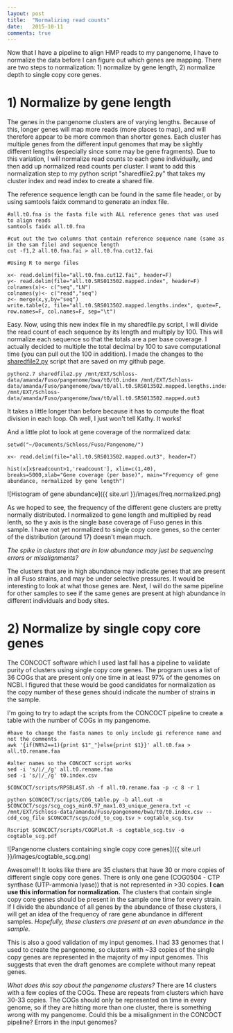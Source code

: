 ```yaml
---
layout: post
title:  "Normalizing read counts"
date:   2015-10-11
comments: true
---
```


Now that I have a pipeline to align HMP reads to my pangenome, I have to normalize the data before I can figure out which genes are mapping. There are two steps to normalization: 1) normalize by gene length, 2) normalize depth to single copy core genes.

# 1) Normalize by gene length

The genes in the pangenome clusters are of varying lengths. Because of this, longer genes will map more reads (more places to map), and will therefore appear to be more common than shorter genes. Each cluster has multiple genes from the different input genomes that may be slightly different lengths (especially since some may be gene fragments). Due to this variation, I will normalize read counts to each gene individually, and then add up normalized read counts per cluster. I want to add this normalization step to my python script "sharedfile2.py" that takes my cluster index and read index to create a shared file.

The reference sequence length can be found in the same file header, or by using samtools faidx command to generate an index file. 

~~~~
#all.t0.fna is the fasta file with ALL reference genes that was used to align reads
samtools faidx all.t0.fna  

#cut out the two columns that contain reference sequence name (same as in the sam file) and sequence length
cut -f1,2 all.t0.fna.fai > all.t0.fna.cut12.fai

#Using R to merge files

x<- read.delim(file="all.t0.fna.cut12.fai", header=F)
y<- read.delim(file="all.t0.SRS013502.mapped.index", header=F)
colnames(x)<- c("seq","LN")
colnames(y)<- c("read","seq")
z<- merge(x,y,by="seq")
write.table(z, file="all.t0.SRS013502.mapped.lengths.index", quote=F, row.names=F, col.names=F, sep="\t")

~~~~

Easy. Now, using this new index file in my sharedfile.py script, I will divide the read count of each sequence by its length and multiply by 100. This will normalize each sequence so that the totals are a per base coverage. I actually decided to multiple the total decimal by 100 to save computational time (you can pull out the 100 in addition). I made the changes to the [sharedfile2.py](https://github.com/agelmore/Pangenome/blob/master/sharedfile2.py) script that are saved on my github page. 

~~~~
python2.7 sharedfile2.py /mnt/EXT/Schloss-data/amanda/Fuso/pangenome/bwa/t0/t0.index /mnt/EXT/Schloss-data/amanda/Fuso/pangenome/bwa/t0/all.t0.SRS013502.mapped.lengths.index /mnt/EXT/Schloss-data/amanda/Fuso/pangenome/bwa/t0/all.t0.SRS013502.mapped.out3

~~~~

It takes a little longer than before because it has to compute the float division in each loop. Oh well, I just won't tell Kathy. It works!

And a little plot to look at gene coverage of the normalized data:

~~~~
setwd("~/Documents/Schloss/Fuso/Pangenome/")

x<- read.delim(file="all.t0.SRS013502.mapped.out3", header=T)

hist(x[x$readcount>1,'readcount'], xlim=c(1,40), breaks=5000,xlab="Gene coverage (per base)", main="Frequency of gene abundance, normalized by gene length")

~~~~

![Histogram of gene abundance]({{ site.url }}/images/freq.normalized.png)

As we hoped to see, the frequency of the different gene clusters are pretty normally distributed. I normalized to gene length and multiplied by read lenth, so the y axis is the single base coverage of Fuso genes in this sample.  I have not yet normalized to single copy core genes, so the center of the distribution (around 17) doesn't mean much. 

*The spike in clusters that are in low abundance may just be sequencing errors or misalignments?*

The clusters that are in high abundance may indicate genes that are present in all Fuso strains, and may be under selective pressures. It would be interesting to look at what those genes are. Next, I will do the same pipeline for other samples to see if the same genes are present at high abundance in different individuals and body sites. 

# 2) Normalize by single copy core genes

The CONCOCT software which I used last fall has a pipeline to validate purity of clusters using single copy core genes. The program uses a list of 36 COGs that are present only one time in at least 97% of the genomes on NCBI. I figured that these would be good candidates for normalization as the copy number of these genes should indicate the number of strains in the sample. 

I'm going to try to adapt the scripts from the CONCOCT pipeline to create a table with the number of COGs in my pangenome. 

~~~~
#have to change the fasta names to only include gi reference name and not the comments
awk '{if(NR%2==1){print $1"_"}else{print $1}}' all.t0.faa > all.t0.rename.faa

#alter names so the CONCOCT script works
sed -i 's/|/_/g' all.t0.rename.faa 
sed -i 's/|/_/g' t0.index.csv

$CONCOCT/scripts/RPSBLAST.sh -f all.t0.rename.faa -p -c 8 -r 1

python $CONCOCT/scripts/COG_table.py -b all.out -m $CONCOCT/scgs/scg_cogs_min0.97_max1.03_unique_genera.txt -c /mnt/EXT/Schloss-data/amanda/Fuso/pangenome/bwa/t0/t0.index.csv --cdd_cog_file $CONCOCT/scgs/cdd_to_cog.tsv > cogtable_scg.tsv

Rscript $CONCOCT/scripts/COGPlot.R -s cogtable_scg.tsv -o cogtable_scg.pdf
~~~~


![Pangenome clusters containing single copy core genes]({{ site.url }}/images/cogtable_scg.png)


Awesome!!! It looks like there are 35 clusters that have 30 or more copies of different single copy core genes. There is only one gene (COG0504 - CTP synthase (UTP-ammonia lyase)) that is not represented in >30 copies. **I can use this information for normalization.** The clusters that contain single copy core genes should be present in the sample one time for every strain. If I divide the abundance of all genes by the abundance of these clusters, I will get an idea of the frequency of rare gene abundance in different samples. *Hopefully, these clusters are present at an even abundance in the sample*. 

This is also a good validation of my input genomes. I had 33 genomes that I used to create the pangenome, so clusters with ~33 copies of the single copy genes are represented in the majority of my input genomes. This suggests that even the draft genomes are complete without many repeat genes. 

*What does this say about the pangenome clusters?* There are 14 clusters with a few copies of the COGs. These are repeats from clusters which have 30-33 copies. The COGs should only be represented on time in every genome, so if they are hitting more than one cluster, there is something wrong with my pangenome. Could this be a misalignment in the CONCOCT pipeline? Errors in the input genomes?







